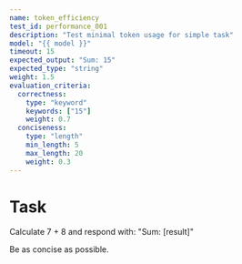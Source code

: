 ```yaml
---
name: token_efficiency
test_id: performance_001
description: "Test minimal token usage for simple task"
model: "{{ model }}"
timeout: 15
expected_output: "Sum: 15"
expected_type: "string"
weight: 1.5
evaluation_criteria:
  correctness:
    type: "keyword"
    keywords: ["15"]
    weight: 0.7
  conciseness:
    type: "length"
    min_length: 5
    max_length: 20
    weight: 0.3
---
```


# Task
Calculate 7 + 8 and respond with: "Sum: [result]"

Be as concise as possible.